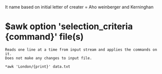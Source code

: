 It name based on initial letter of creater = Aho weinberger and Kerninghan

# $awk option 'selection_criteria {command}' file(s)
	
	Reads one line at a time from input stream and applies the commands on it.
	Does not make any changes to input file.
	
	*awk 'London/{print}' data.txt
	
	


